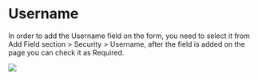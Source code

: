 # Username

In order to add the Username field on the form, you need to select it from Add Field section &gt; Security &gt; Username, after the field is added on the page you can check it as Required.

![](/assets/username.png)

